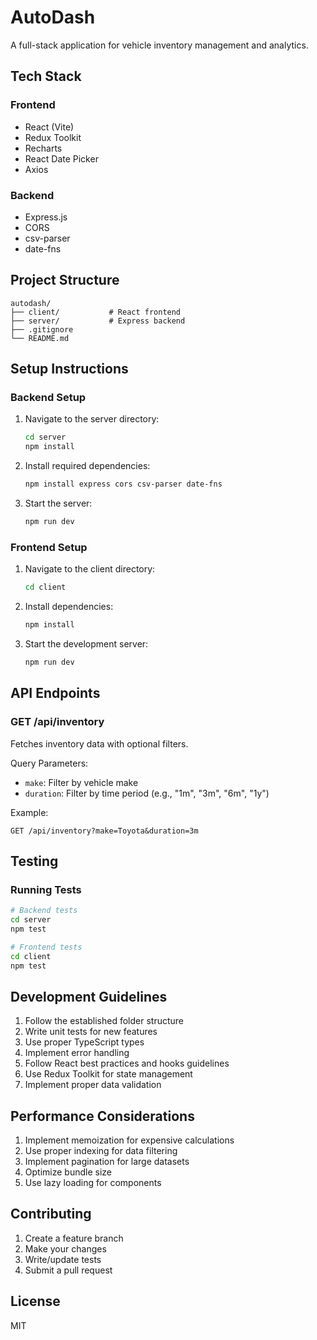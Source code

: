 # AutoDash

A full-stack application for vehicle inventory management and analytics.

## Tech Stack

### Frontend
- React (Vite)
- Redux Toolkit
- Recharts
- React Date Picker
- Axios

### Backend
- Express.js
- CORS
- csv-parser
- date-fns

## Project Structure
```
autodash/
├── client/           # React frontend
├── server/           # Express backend
├── .gitignore
└── README.md
```

## Setup Instructions

### Backend Setup
1. Navigate to the server directory:
   ```bash
   cd server
   npm install
   ```

2. Install required dependencies:
   ```bash
   npm install express cors csv-parser date-fns
   ```

3. Start the server:
   ```bash
   npm run dev
   ```

### Frontend Setup
1. Navigate to the client directory:
   ```bash
   cd client
   ```

2. Install dependencies:
   ```bash
   npm install
   ```

3. Start the development server:
   ```bash
   npm run dev
   ```

## API Endpoints

### GET /api/inventory
Fetches inventory data with optional filters.

Query Parameters:
- `make`: Filter by vehicle make
- `duration`: Filter by time period (e.g., "1m", "3m", "6m", "1y")

Example:
```
GET /api/inventory?make=Toyota&duration=3m
```

## Testing

### Running Tests
```bash
# Backend tests
cd server
npm test

# Frontend tests
cd client
npm test
```

## Development Guidelines

1. Follow the established folder structure
2. Write unit tests for new features
3. Use proper TypeScript types
4. Implement error handling
5. Follow React best practices and hooks guidelines
6. Use Redux Toolkit for state management
7. Implement proper data validation

## Performance Considerations

1. Implement memoization for expensive calculations
2. Use proper indexing for data filtering
3. Implement pagination for large datasets
4. Optimize bundle size
5. Use lazy loading for components

## Contributing

1. Create a feature branch
2. Make your changes
3. Write/update tests
4. Submit a pull request

## License

MIT
